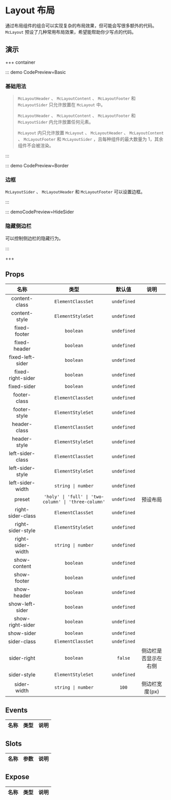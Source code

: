 # Layout 布局

通过布局组件的组合可以实现复杂的布局效果，但可能会写很多额外的代码。 `McLayout` 预设了几种常用布局效果，希望能帮助你少写点的代码。

## 演示

+++ container

::: demo CodePreview=Basic

### 基础用法

<Basic />

> `McLayoutHeader` 、 `McLayoutContent` 、 `McLayoutFooter` 和 `McLayoutSider` 只允许放置在 `McLayout` 中。
>
> `McLayoutHeader` 、 `McLayoutContent` 、 `McLayoutFooter` 和 `McLayoutSider` 内允许放置任何元素。
>
> `McLayout` 内只允许放置 `McLayout` 、 `McLayoutHeader` 、 `McLayoutContent` 、 `McLayoutFooter` 和 `McLayoutSider` ，且每种组件的最大数量为 1，其余组件不会被渲染。

:::

::: demo CodePreview=Border

### 边框

`McLayoutSider` 、 `McLayoutHeader` 和 `McLayoutFooter` 可以设置边框。

<Border />

:::

::: demoCodePreview=HideSider

### 隐藏侧边栏

可以控制侧边栏的隐藏行为。

<HideSider />

:::

+++
## Props

| 名称 | 类型 | 默认值 | 说明 |
| :---: | :---: | :---: | :---: |
| content-class | `ElementClassSet` | `undefined` |  |
| content-style | `ElementStyleSet` | `undefined` |  |
| fixed-footer | `boolean` | `undefined` |  |
| fixed-header | `boolean` | `undefined` |  |
| fixed-left-sider | `boolean` | `undefined` |  |
| fixed-right-sider | `boolean` | `undefined` |  |
| fixed-sider | `boolean` | `undefined` |  |
| footer-class | `ElementClassSet` | `undefined` |  |
| footer-style | `ElementStyleSet` | `undefined` |  |
| header-class | `ElementClassSet` | `undefined` |  |
| header-style | `ElementStyleSet` | `undefined` |  |
| left-sider-class | `ElementClassSet` | `undefined` |  |
| left-sider-style | `ElementStyleSet` | `undefined` |  |
| left-sider-width | `string \| number` | `undefined` |  |
| preset | `'holy' \| 'full' \| 'two-column' \| 'three-column'` | `undefined` | 预设布局 |
| right-sider-class | `ElementClassSet` | `undefined` |  |
| right-sider-style | `ElementStyleSet` | `undefined` |  |
| right-sider-width | `string \| number` | `undefined` |  |
| show-content | `boolean` | `undefined` |  |
| show-footer | `boolean` | `undefined` |  |
| show-header | `boolean` | `undefined` |  |
| show-left-sider | `boolean` | `undefined` |  |
| show-right-sider | `boolean` | `undefined` |  |
| show-sider | `boolean` | `undefined` |  |
| sider-class | `ElementClassSet` | `undefined` |  |
| sider-right | `boolean` | `false` | 侧边栏是否显示在右侧 |
| sider-style | `ElementStyleSet` | `undefined` |  |
| sider-width | `string \| number` | `100` | 侧边栏宽度(px) |


## Events

| 名称 | 类型 | 说明 |
| :---: | :---: | :---: |


## Slots

| 名称 | 参数 | 说明 |
| :---: | :---: | :---: |


## Expose

| 名称 | 类型 | 说明 |
| :---: | :---: | :---: |

